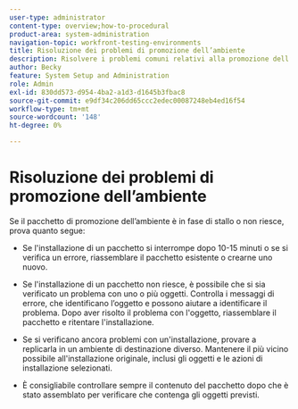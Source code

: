```yaml
---
user-type: administrator
content-type: overview;how-to-procedural
product-area: system-administration
navigation-topic: workfront-testing-environments
title: Risoluzione dei problemi di promozione dell’ambiente
description: Risolvere i problemi comuni relativi alla promozione dell’ambiente.
author: Becky
feature: System Setup and Administration
role: Admin
exl-id: 830dd573-d954-4ba2-a1d3-d1645b3fbac8
source-git-commit: e9df34c206dd65ccc2edec00087248eb4ed16f54
workflow-type: tm+mt
source-wordcount: '148'
ht-degree: 0%

---
```


# Risoluzione dei problemi di promozione dell’ambiente

Se il pacchetto di promozione dell’ambiente è in fase di stallo o non riesce, prova quanto segue:

* Se l&#39;installazione di un pacchetto si interrompe dopo 10-15 minuti o se si verifica un errore, riassemblare il pacchetto esistente o crearne uno nuovo.

* Se l&#39;installazione di un pacchetto non riesce, è possibile che si sia verificato un problema con uno o più oggetti. Controlla i messaggi di errore, che identificano l’oggetto e possono aiutare a identificare il problema. Dopo aver risolto il problema con l&#39;oggetto, riassemblare il pacchetto e ritentare l&#39;installazione.

* Se si verificano ancora problemi con un&#39;installazione, provare a replicarla in un ambiente di destinazione diverso. Mantenere il più vicino possibile all&#39;installazione originale, inclusi gli oggetti e le azioni di installazione selezionati.

* È consigliabile controllare sempre il contenuto del pacchetto dopo che è stato assemblato per verificare che contenga gli oggetti previsti.
